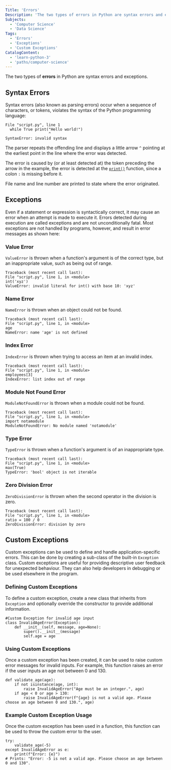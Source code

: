 ```yaml
---
Title: 'Errors'
Description: 'The two types of errors in Python are syntax errors and exceptions. Exceptions may arise even if the code is syntactically correct.'
Subjects:
  - 'Computer Science'
  - 'Data Science'
Tags:
  - 'Errors'
  - 'Exceptions'
  - 'Custom Exceptions'
CatalogContent:
  - 'learn-python-3'
  - 'paths/computer-science'
---
```


The two types of **errors** in Python are syntax errors and exceptions.

## Syntax Errors

Syntax errors (also known as parsing errors) occur when a sequence of characters, or tokens, violates the syntax of the Python programming language:

```shell
File "script.py", line 1
  while True print("Hello world!")
                   ^
SyntaxError: invalid syntax
```

The parser repeats the offending line and displays a little arrow `^` pointing at the earliest point in the line where the error was detected.

The error is caused by (or at least detected at) the token preceding the arrow in the example, the error is detected at the [`print()`](https://www.codecademy.com/resources/docs/python/built-in-functions/print) function, since a colon `:` is missing before it.

File name and line number are printed to state where the error originated.

## Exceptions

Even if a statement or expression is syntactically correct, it may cause an error when an attempt is made to execute it. Errors detected during execution are called exceptions and are not unconditionally fatal. Most exceptions are not handled by programs, however, and result in error messages as shown here:

### Value Error

`ValueError` is thrown when a function's argument is of the correct type, but an inappropriate value, such as being out of range.

```shell
Traceback (most recent call last):
File "script.py", line 1, in <module>
int('xyz')
ValueError: invalid literal for int() with base 10: 'xyz'
```

### Name Error

`NameError` is thrown when an object could not be found.

```shell
Traceback (most recent call last):
File "script.py", line 1, in <module>
age
NameError: name 'age' is not defined
```

### Index Error

`IndexError` is thrown when trying to access an item at an invalid index.

```shell
Traceback (most recent call last):
File "script.py", line 1, in <module>
employees[3]
IndexError: list index out of range
```

### Module Not Found Error

`ModuleNotFoundError` is thrown when a module could not be found.

```shell
Traceback (most recent call last):
File "script.py", line 1, in <module>
import notamodule
ModuleNotFoundError: No module named 'notamodule'
```

### Type Error

`TypeError` is thrown when a function's argument is of an inappropriate type.

```shell
Traceback (most recent call last):
File "script.py", line 1, in <module>
max(True)
TypeError: 'bool' object is not iterable
```

### Zero Division Error

`ZeroDivisionError` is thrown when the second operator in the division is zero.

```shell
Traceback (most recent call last):
File "script.py", line 1, in <module>
ratio = 100 / 0
ZeroDivisionError: division by zero
```

## Custom Exceptions

Custom exceptions can be used to define and handle application-specific errors. This can be done by creating a sub-class of the built-in `Exception` class. Custom exceptions are useful for providing descriptive user feedback for unexpected behaviour. They can also help developers in debugging or be used elsewhere in the program. 

### Defining Custom Exceptions

To define a custom exception, create a new class that inherits from `Exception` and optionally override the constructor to provide additional information.

```shell
#Custom Exception for invalid age input
class InvalidAgeError(Exception):
    def __init__(self, message, age=None):
        super().__init__(message)
        self.age = age
```

### Using Custom Exceptions

Once a custom exception has been created, it can be used to raise custom error messages for invalid inputs. For example, this function raises an error if the user inputs an age not between 0 and 130.

```shell
def validate_age(age):
    if not isinstance(age, int):
        raise InvalidAgeError("Age must be an integer.", age)
    if age < 0 or age > 130:
        raise InvalidAgeError(f"{age} is not a valid age. Please choose an age between 0 and 130.", age)
```

### Example Custom Exception Usage

Once the custom exception has been used in a function, this function can be used to throw the custom error to the user.

```shell
try:
    validate_age(-5)  
except InvalidAgeError as e:
    print(f"Error: {e}")
# Prints: "Error: -5 is not a valid age. Please choose an age between 0 and 130".
```
